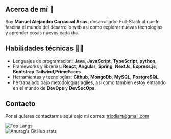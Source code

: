 ## Acerca de mí 🖖
Soy **Manuel Alejandro Carrascal Arias**, desarrollador Full-Stack al que le fascina el mundo del desarrollo web asi como explorar nuevas tecnologías y aprender cosas nuevas cada día.

## Habilidades técnicas 👨‍💻
- Lenguajes de programación: **Java**, **JavaScript**, **TypeScript**, **python**,
- Frameworks y librerías: **React**, **Angular**, **Spring**, **NextJs**, **Express.js**, **Bootstrap**,**Tailwind**,**PrimeFaces**.
- Herramientas y tecnologías: **Github**, **MongoDb**, **MySQL**, **PostgreSQL**,
- he trabajado bajo metodologias agiles, asi como tambien estoy entrando en el mundo de **DevOps** y **DevSecOps**.

## Contacto
 Por si quieres contactarme aqui dejo mi correo: tricdiart@gmail.com
 
![Top Langs](https://github-readme-stats.vercel.app/api/top-langs/?username=ManuelCarrascal&theme=radical&layout=compact)
<br>
![Anurag's GitHub stats](https://github-readme-stats.vercel.app/api?username=ManuelCarrascal&show_icons=true&theme=radical) 


